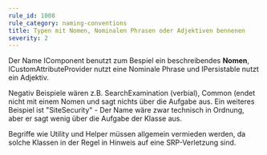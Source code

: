 ```yaml
---
rule_id: 1008
rule_category: naming-conventions
title: Typen mit Nomen, Nominalen Phrasen oder Adjektiven bennenen
severity: 2
---
```

Der Name IComponent benutzt zum Bespiel ein beschreibendes **Nomen**, ICustomAttributeProvider nutzt eine Nominale Phrase und IPersistable nutzt ein Adjektiv.

Negativ Beispiele wären z.B. SearchExamination (verbial), Common (endet nicht mit einem Nomen und sagt nichts über die Aufgabe aus. Ein weiteres Beispiel ist "SiteSecurity" - Der Name wäre zwar technisch in Ordnung, aber er sagt wenig über die Aufgabe der Klasse aus.

Begriffe wie Utility und Helper müssen allgemein vermieden werden, da solche Klassen in der Regel in Hinweis auf eine SRP-Verletzung sind.